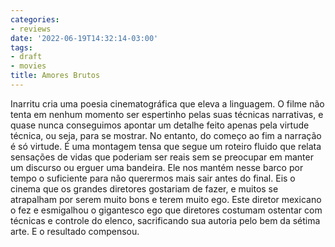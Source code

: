 ```yaml
---
categories:
- reviews
date: '2022-06-19T14:32:14-03:00'
tags:
- draft
- movies
title: Amores Brutos
---
```


Inarritu cria uma poesia cinematográfica que eleva a linguagem. O filme não tenta em nenhum momento ser espertinho pelas suas técnicas narrativas, e quase nunca conseguimos apontar um detalhe feito apenas pela virtude técnica, ou seja, para se mostrar. No entanto, do começo ao fim a narração é só virtude. É uma montagem tensa que segue um roteiro fluido que relata sensações de vidas que poderiam ser reais sem se preocupar em manter um discurso ou erguer uma bandeira. Ele nos mantém nesse barco por tempo o suficiente para não querermos mais sair antes do final. Eis o cinema que os grandes diretores gostariam de fazer, e muitos se atrapalham por serem muito bons e terem muito ego. Este diretor mexicano o fez e esmigalhou o gigantesco ego que diretores costumam ostentar com técnicas e controle do elenco, sacrificando sua autoria pelo bem da sétima arte. E o resultado compensou.
